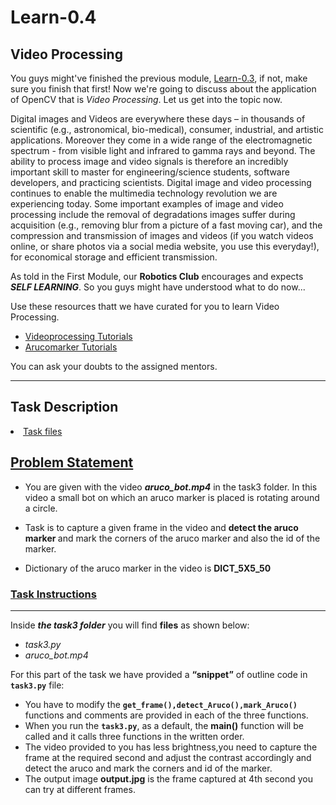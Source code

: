 # Learn-0.4
## Video Processing

You  guys might've finished the previous module, [Learn-0.3](https://github.com/Training-2024/Learn-0.3), if not, make sure you finish that first!<!--first finish that and then visit this module.--> Now we're going to discuss about the application of OpenCV that is *Video Processing*. Let us get into the topic now.

<p>Digital images and Videos are everywhere these days – in thousands of scientific (e.g., astronomical, bio-medical), consumer, industrial, and artistic applications. Moreover they come in a wide range of the electromagnetic spectrum - from visible light and infrared to gamma rays and beyond. The ability to process image and video signals is therefore an incredibly important skill to master for engineering/science students, software developers, and practicing scientists.   Digital image and video processing continues to enable the multimedia technology revolution we are experiencing today. Some important examples of image and video processing include the removal of degradations images suffer during acquisition (e.g., removing blur from a picture of a fast moving car), and the compression and transmission of images and videos (if you watch videos online, or share photos via a social media website, you use this everyday!), for economical storage and efficient transmission.  </p>

As <!--previously-->told in the First Module, our **Robotics Club** <!--is promoting-->encourages and expects **_SELF LEARNING_**. So you guys might have understood what to do now...

Use these resources thatt we have curated for you to learn Video Processing.
- [Videoprocessing Tutorials](https://github.com/Training-2024/Learn-0.4/tree/main/video_processing_tutorials)
- [Arucomarker Tutorials](https://github.com/Training-2024/Learn-0.4/tree/main/aruco_marker_tutorials)

You can ask your doubts to the assigned mentors.

<hr/>
<h2>Task Description</h2>
<li>
 <a href='https://github.com/Training-2024/Learn-0.4/tree/main/task3'>Task files</a>
</li>
<h2><a class="header" href="#b-problem-statement" id="b-problem-statement">Problem Statement</a></h2>
<ul>
<li>
<p>You are given with the video <em><strong>aruco_bot.mp4</strong></em> in the task3 folder. In this video a small bot on which an aruco marker is placed is rotating around a circle.</p>
</li>
<li>
<p>Task is to capture a given frame in the video and <strong>detect the aruco marker </strong>and mark the corners of the aruco marker and also the id of the marker.</p>
 <li>
<p>Dictionary of the aruco marker in the video is <strong>DICT_5X5_50 </strong></p>
  </li>
 </ul>
<h3><a class="header" href="#task-instructions" id="task-instructions">Task Instructions</a></h3>
<hr />
<p>Inside <em><strong>the task3 folder</strong></em> you will find <strong>files</strong> as shown below:</p>
<ul>
<li><em>task3.py</em></li>
<li><em>aruco_bot.mp4</em>
</li>
</ul>
<p>For this part of the task we have provided a <strong>“snippet”</strong> of outline code in <strong><code>task3.py</code></strong> file:</p>
<ul>
<li>You have to modify the <strong><code>get_frame(),detect_Aruco(),mark_Aruco()</code></strong> functions and comments are provided in each of the three functions.</li>
<li>When you run the <strong><code>task3.py</code></strong>, as a default, the <strong>main()</strong> function will be called and it calls three functions in the written order.</li>
 <li>The video provided to you has less brightness,you need to capture the frame at the required second and adjust the contrast accordingly and detect the aruco and mark the corners and id of the marker.</li> 
<li>The output image <strong>output.jpg</strong> is the frame captured at 4th second you can try at different frames.</li>
</ul>
